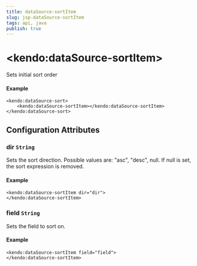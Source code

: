 ```yaml
---
title: dataSource-sortItem
slug: jsp-dataSource-sortItem
tags: api, java
publish: true
---
```


# \<kendo:dataSource-sortItem\>

Sets initial sort order

#### Example
    <kendo:dataSource-sort>
        <kendo:dataSource-sortItem></kendo:dataSource-sortItem>
    </kendo:dataSource-sort>

## Configuration Attributes

### dir `String`

Sets the sort direction. Possible values are: "asc", "desc", null. If null is set, the sort expression is removed.

#### Example
    <kendo:dataSource-sortItem dir="dir">
    </kendo:dataSource-sortItem>

### field `String`

Sets the field to sort on.

#### Example
    <kendo:dataSource-sortItem field="field">
    </kendo:dataSource-sortItem>

